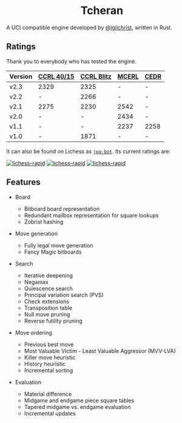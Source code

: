 # <div align="center">Tcheran</div>

A UCI compatible engine developed by [@jgilchrist](https://github.com/jgilchrist), written in Rust.

## Ratings

Thank you to everybody who has tested the engine.

| Version | [CCRL 40/15][ccrl-ltc] | [CCRL Blitz][ccrl-blitz] | [MCERL][mcerl] | [CEDR][cedr] |
| ------- | ---------------------- | -------------------------|----------------|--------------|
| v2.3    | 2329                   | 2325                     | -              | -            |
| v2.2    | -                      | 2266                     | -              | -            |
| v2.1    | 2275                   | 2230                     | 2542           | -            |
| v2.0    | -                      | -                        | 2434           | -            |
| v1.1    | -                      | -                        | 2237           | 2258         |
| v1.0    | -                      | 1871                     | -              | -            |

[ccrl-ltc]: https://computerchess.org.uk/ccrl/4040/
[ccrl-blitz]: https://computerchess.org.uk/ccrl/404/
[mcerl]: https://www.chessengeria.eu/mcerl
[cedr]: https://chessengines.blogspot.com/p/rating-jcer.html

It can also be found on Lichess as [`jpg-bot`](https://lichess.org/@/jpg-bot). Its current ratings are:

[![lichess-rapid](https://lichess-shield.vercel.app/api?username=jpg-bot&format=bullet)](https://lichess.org/@/jpg-bot/perf/bullet)
[![lichess-rapid](https://lichess-shield.vercel.app/api?username=jpg-bot&format=blitz)](https://lichess.org/@/jpg-bot/perf/blitz)
[![lichess-rapid](https://lichess-shield.vercel.app/api?username=jpg-bot&format=rapid)](https://lichess.org/@/jpg-bot/perf/rapid)

## Features

* Board
    * Bitboard board representation
    * Redundant mailbox representation for square lookups
    * Zobrist hashing

* Move generation
    * Fully legal move generation
    * Fancy Magic bitboards

* Search
    * Iterative deepening
    * Negamax
    * Quiescence search
    * Principal variation search (PVS)
    * Check extensions
    * Transposition table
    * Null move pruning
    * Reverse futility pruning

* Move ordering
    * Previous best move
    * Most Valuable Victim - Least Valuable Aggressor (MVV-LVA)
    * Killer move heuristic
    * History heuristic
    * Incremental sorting

* Evaluation
    * Material difference
    * Midgame and endgame piece square tables
    * Tapered midgame vs. endgame evaluation
    * Incremental updates

